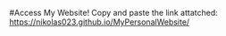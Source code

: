 #Access My Website!
Copy and paste the link attatched:
https://nikolas023.github.io/MyPersonalWebsite/

